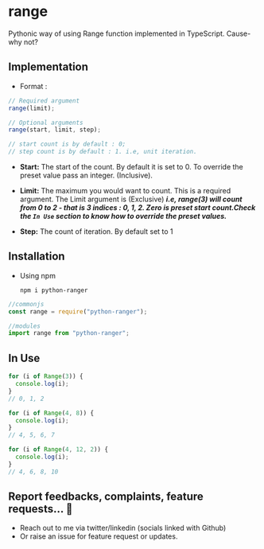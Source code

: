 # range

Pythonic way of using Range function implemented in TypeScript. Cause- why not?

## Implementation

- Format :

```js
// Required argument
range(limit);

// Optional arguments
range(start, limit, step);

// start count is by default : 0;
// step count is by default : 1. i.e, unit iteration.
```

- **Start:** The start of the count. By default it is set to 0.
  To override the preset value pass an integer. (Inclusive).

- **Limit:** The maximum you would want to count. This is a required argument. The Limit argument is (Exclusive)
  **_i.e, range(3) will count from 0 to 2 - that is 3 indices : 0, 1, 2. Zero is preset start count.Check the `In Use` section to know how to override the preset values._**

- **Step:** The count of iteration. By default set to 1

## Installation

- Using npm

  `npm i python-ranger`

```js
//commonjs
const range = require("python-ranger");

//modules
import range from "python-ranger";
```

## In Use

```js
for (i of Range(3)) {
  console.log(i);
}
// 0, 1, 2
```

```js
for (i of Range(4, 8)) {
  console.log(i);
}
// 4, 5, 6, 7
```

```js
for (i of Range(4, 12, 2)) {
  console.log(i);
}
// 4, 6, 8, 10
```

## Report feedbacks, complaints, feature requests... 📩

- Reach out to me via twitter/linkedin (socials linked with Github)
- Or raise an issue for feature request or updates.
